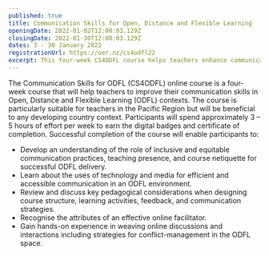 ```yaml
---
published: true
title: Communication Skills for Open, Distance and Flexible Learning
openingDate: 2022-01-02T12:00:03.129Z
closingDate: 2022-01-30T12:00:03.129Z
dates: 3 - 30 January 2022
registrationUrl: https://oer.nz/cs4odfl22
excerpt: This four-week CS4ODFL course helps teachers enhance communication in ODFL contexts, particularly in the Pacific Region. Participants commit 3-5 hours weekly to learn inclusive practices, technology use, course design, online facilitation, and conflict-management strategies, earning digital badges and a completion certificate.
---
```


The Communication Skills for ODFL (CS4ODFL) online course is a four-week course that will help teachers to improve their communication skills in Open, Distance and Flexible Learning (ODFL) contexts. The course is particularly suitable for teachers in the Pacific Region but will be beneficial to any developing country context. Participants will spend approximately 3 – 5 hours of effort per week to earn the digital badges and certificate of completion. Successful completion of the course will enable participants to:

- Develop an understanding of the role of inclusive and equitable communication practices, teaching presence, and course netiquette for successful ODFL delivery.
- Learn about the uses of technology and media for efficient and accessible communication in an ODFL environment.
- Review and discuss key pedagogical considerations when designing course structure, learning activities, feedback, and communication strategies.
- Recognise the attributes of an effective online facilitator.
- Gain hands-on experience in weaving online discussions and interactions including strategies for conflict-management in the ODFL space.
